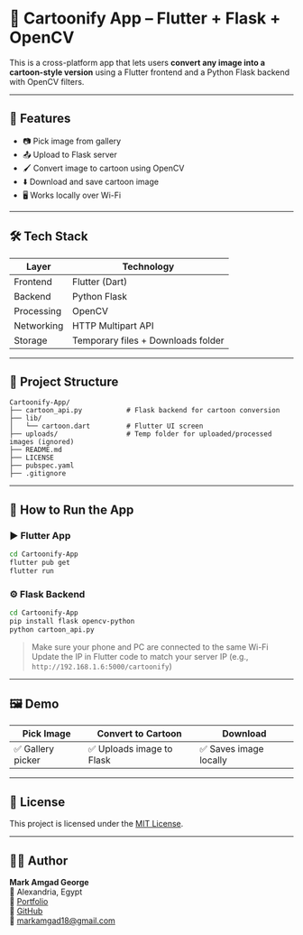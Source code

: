 # 🎨 Cartoonify App – Flutter + Flask + OpenCV

This is a cross-platform app that lets users **convert any image into a cartoon-style version** using a Flutter frontend and a Python Flask backend with OpenCV filters.

---

## 🚀 Features

- 📷 Pick image from gallery
- 📤 Upload to Flask server
- 🖌️ Convert image to cartoon using OpenCV
- ⬇️ Download and save cartoon image
- 🖥️ Works locally over Wi-Fi

---

## 🛠️ Tech Stack

| Layer     | Technology              |
|-----------|--------------------------|
| Frontend  | Flutter (Dart)           |
| Backend   | Python Flask             |
| Processing| OpenCV                  |
| Networking| HTTP Multipart API       |
| Storage   | Temporary files + Downloads folder |

---

## 📂 Project Structure

```
Cartoonify-App/
├── cartoon_api.py           # Flask backend for cartoon conversion
├── lib/
│   └── cartoon.dart         # Flutter UI screen
├── uploads/                 # Temp folder for uploaded/processed images (ignored)
├── README.md
├── LICENSE
├── pubspec.yaml
├── .gitignore
```

---

## 📲 How to Run the App

### ▶️ Flutter App

```bash
cd Cartoonify-App
flutter pub get
flutter run
```

### ⚙️ Flask Backend

```bash
cd Cartoonify-App
pip install flask opencv-python
python cartoon_api.py
```

> Make sure your phone and PC are connected to the same Wi-Fi  
> Update the IP in Flutter code to match your server IP (e.g., `http://192.168.1.6:5000/cartoonify`)

---

## 🖼️ Demo

| Pick Image | Convert to Cartoon | Download |
|------------|--------------------|----------|
| ✅ Gallery picker | ✅ Uploads image to Flask | ✅ Saves image locally |

---

## 🔐 License

This project is licensed under the [MIT License](./LICENSE).

---

## 👨‍💻 Author

**Mark Amgad George**  
📍 Alexandria, Egypt  
💼 [Portfolio](https://mark-a-portfolio.netlify.app/)  
🐙 [GitHub](https://github.com/markamgad1234)  
📧 markamgad18@gmail.com
